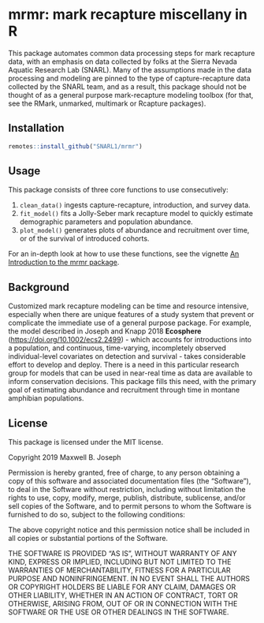 
# mrmr: mark recapture miscellany in R

This package automates common data processing steps for mark recapture
data, with an emphasis on data collected by folks at the Sierra Nevada
Aquatic Research Lab (SNARL). Many of the assumptions made in the data
processing and modeling are pinned to the type of capture-recapture data
collected by the SNARL team, and as a result, this package should not be
thought of as a general purpose mark-recapture modeling toolbox (for
that, see the RMark, unmarked, multimark or Rcapture packages).

## Installation

``` r
remotes::install_github("SNARL1/mrmr")
```

## Usage

This package consists of three core functions to use consecutively:

1.  `clean_data()` ingests capture-recapture, introduction, and survey
    data.
2.  `fit_model()` fits a Jolly-Seber mark recapture model to quickly
    estimate demographic parameters and population abundance.
3.  `plot_model()` generates plots of abundance and recruitment over
    time, or of the survival of introduced cohorts.

For an in-depth look at how to use these functions, see the vignette [An
Introduction to the mrmr
package](https://snarl1.github.io/mrmr/articles/intro-to-mrmr.html).

## Background

Customized mark recapture modeling can be time and resource intensive,
especially when there are unique features of a study system that prevent
or complicate the immediate use of a general purpose package. For
example, the model described in Joseph and Knapp 2018 **Ecosphere**
(<https://doi.org/10.1002/ecs2.2499>) - which accounts for introductions
into a population, and continuous, time-varying, incompletely observed
individual-level covariates on detection and survival - takes
considerable effort to develop and deploy. There is a need in this
particular research group for models that can be used in near-real time
as data are available to inform conservation decisions. This package
fills this need, with the primary goal of estimating abundance and
recruitment through time in montane amphibian populations.

## License

This package is licensed under the MIT license.

Copyright 2019 Maxwell B. Joseph

Permission is hereby granted, free of charge, to any person obtaining a
copy of this software and associated documentation files (the
“Software”), to deal in the Software without restriction, including
without limitation the rights to use, copy, modify, merge, publish,
distribute, sublicense, and/or sell copies of the Software, and to
permit persons to whom the Software is furnished to do so, subject to
the following conditions:

The above copyright notice and this permission notice shall be included
in all copies or substantial portions of the Software.

THE SOFTWARE IS PROVIDED “AS IS”, WITHOUT WARRANTY OF ANY KIND, EXPRESS
OR IMPLIED, INCLUDING BUT NOT LIMITED TO THE WARRANTIES OF
MERCHANTABILITY, FITNESS FOR A PARTICULAR PURPOSE AND NONINFRINGEMENT.
IN NO EVENT SHALL THE AUTHORS OR COPYRIGHT HOLDERS BE LIABLE FOR ANY
CLAIM, DAMAGES OR OTHER LIABILITY, WHETHER IN AN ACTION OF CONTRACT,
TORT OR OTHERWISE, ARISING FROM, OUT OF OR IN CONNECTION WITH THE
SOFTWARE OR THE USE OR OTHER DEALINGS IN THE SOFTWARE.
